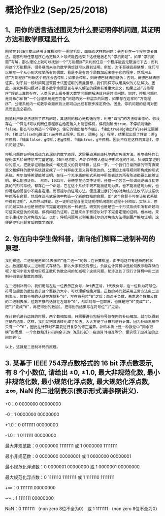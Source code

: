 # 概论作业2 (Sep/25/2018)

## 1、用你的语言描述图灵为什么要证明停机问题, 其证明方法和数学原理是什么

    图灵在1936年提出通用计算机模型——图灵机后，面临着这样的问题：是否存在一个程序或者算法，能够判断任意程序在给定输入上最终能否结束？这便是著名的“停机问题”。如果“停机问题”有解，那么理论上就可以找到一个“万能程序”来判断任意一个程序能否无限运行下去；而利用这个万能程序，很多悬而未决的数学猜想就可以得到证明。例如，对于哥德巴赫猜想，我们可以编写一个从小到大枚举所有的偶数、看是不是有两个质数加起来等于它的程序，然后用上述“万能程序”判断这个程序会否停机；如果会停机，则哥德巴赫猜想证伪；否则，哥德巴赫猜想证实。对于前一段时间阿提亚爵士试图证明的黎曼猜想，我们同样可以用类似的方法解决。因此，研究停机问题对于很多数学命题是否有平凡解法的探索有着重大意义，如果上述“万能程序”理论上真的存在，人类历史上很多重大数学问题的解决就只是时间问题。同时，停机问题也是对希尔伯特“一个公理系统是否完备”问题的另一种层次的回答，如果存在这样的“万能程序”，公理系统内一切数学命题原则上都可由此经有限步推定真伪。因此，停机问题的证明对图灵而言是必要的。

    图灵利用反证法证明了停机问题，其证明的核心是构造程序，利用“自指”的方法得出悖论。假设存在一个算法f可以判断任意程序在给定输入上能否停机，停机则输出true，不停机则输出false。那么可以构造一个程序g，使它的输出恰与f相反，f输出true则g输出false并无限循环，f输出false则g输出true并终止程序。现在，调用g（g）程序，结果就出现了悖论：若g不停机，f输出false，g停机；若g停机，f输出true，g不停机。因此不存在这样的算法f，停机问题证毕。

    停机问题的证明背后蕴含着深刻的数学原理，这需要追溯到康托尔的对角线方法、希尔伯特的公理化体系和哥德尔不完备定理。20世纪初期，希尔伯特等人借助于形式化的手段，抽掉数学证明中的意义，把数学证明抽象成一堆无意义的符号转换，这样一来，一个我们日常所谓的带有直观意义和解释的数学系统就变成了一个纯粹由无意义符号表达的、公理加上推导规则所构成的形式系统。希尔伯特希望能够证明，在任一个无矛盾的形式系统中所能表达的所有陈述都要么能够证明，要么能够证伪。 然而，1931年，哥德尔在论文中证明，任意一个包含一阶谓词逻辑与初等数论的形式系统，都存在一个命题，它在这个系统中既不能被证明为真，也不能被证明为假，也即著名的哥德尔不完备定理。而哥德尔的证明方法，便是通过康托尔的对角线方法枚举形式系统中的所有命题，然后在该形式系统中构造一个新的自指的命题，即“这个命题不可在该形式系统中得到证明”，从而导出悖论。这一证明过程与图灵证明停机问题的过程十分相似，实际上，停机问题实际上也是哥德尔不完备定理的另一种表述，研究的也是是否一个形式系统中所有命题均可证实或证伪的问题。停机问题的证明，正是来自于哥德尔对于不完备定理的证明，根本地，来自于康托尔的对角线方法。也即，停机问题可以利用康托尔的对角线方法得到更严格地证明。这便是停机问题背后的数学原理。


## 2.	你在向中学生做科普，请向他们解释二进制补码的原理.

    我们知道，二进制是用0和1表示的“逢二进一”的数；在计算机里，由于电路只有通断两种状态，数据都是以二进制形式存储的。那么大家有没有想过，负数在计算机中是如何表示和存储的呢？如何才能方便地实现正数和负数之间的加减呢？这些问题，都涉及到了现行计算机中用二进制补码表示整数的原理。

    在二进制补码中，我们用最左边一位表示正负号，0代表正号，1代表负号，这一位称为符号位。符号位后面的数位表示这个整数的大小，可以理解成绝对值。正数的补码就采用正常方法用二进制表示，位数不够的话就在左端补“0”，写在符号位“0”之后；而对于负数，先求这个数相反数的二进制表示，位数不够的话就在左端补“0”，然后对每一位取反，也就是把“0”变成“1”，把“1”变成“0”，再把得到的数加1，把得到的结果写在符号位“1”之后。

    在计算机进行运算的时候，两个数相加减，只需要进行包括符号位在内的补码相加，就可以得到正确的结果。这样，我们就把减法转化成了加法，大大方便了计算机进行计算。因为补码系统中只有一个“0”，因此在计算时不需要进行复杂的修正运算。补码本质上是一种数论中“同余取模”的思想，一个负数和其补码同余于2N（N是码长），在运算时相互等价，便实现了加减法的之间的转化。

    以上，这就是二进制补码的原理。


## 3.	某基于 IEEE 754浮点数格式的 16 bit 浮点数表示, 有 8 个小数位, 请给出 ±0, ±1.0, 最大非规范化数, 最小非规范化数, 最小规范化浮点数, 最大规范化浮点数,±∞, NaN 的二进制表示(表示形式请参照讲义). 

+0：0 0000000 00000000

-0：1 0000000 00000000

+1.0：0 0111111 00000000

-1.0：1 0111111 00000000

最大非规范数：0 0000000 11111111 或 1 0000000 11111111
             
最小非规范数：0 0000000 00000001 或 1 0000000 00000001
             
最小规范化浮点数：0 0000001 00000000 或 1 0000001 00000000
                 
最大规范化浮点数：0 1111110 11111111 或 1 1111110 11111111
                 
+∞：0 1111111 00000000

-∞：1 1111111 00000000

NaN：0 1111111 （non zero  8位不全为0） 或 1 1111111 （non zero  8位不全为0）

